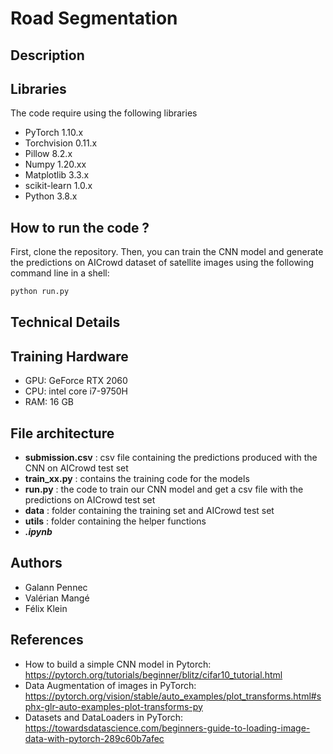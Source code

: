 # Road Segmentation 

## Description

## Libraries

The code require using the following libraries
- PyTorch 1.10.x
- Torchvision 0.11.x
- Pillow 8.2.x
- Numpy 1.20.xx
- Matplotlib 3.3.x
- scikit-learn 1.0.x
- Python 3.8.x

## How to run the code ?

First, clone the repository. Then, you can train the CNN model and generate the predictions on AICrowd dataset of satellite images using the following command line in a shell:

```bash
python run.py
```


## Technical Details


## Training Hardware

- GPU: GeForce RTX 2060
- CPU: intel core i7-9750H
- RAM: 16 GB

## File architecture
* **submission.csv** : csv file containing the predictions produced with the CNN on AICrowd test set
* **train_xx.py** : contains the training code for the models
* **run.py** : the code to train our CNN model and get a csv file with the predictions on AICrowd test set
* **data** : folder containing the training set and AICrowd test set
* **utils** : folder containing the helper functions
* ***.ipynb***

## Authors
* Galann Pennec
* Valérian Mangé
* Félix Klein

## References

* How to build a simple CNN model in Pytorch: https://pytorch.org/tutorials/beginner/blitz/cifar10_tutorial.html
* Data Augmentation of images in PyTorch: https://pytorch.org/vision/stable/auto_examples/plot_transforms.html#sphx-glr-auto-examples-plot-transforms-py
* Datasets and DataLoaders in PyTorch: https://towardsdatascience.com/beginners-guide-to-loading-image-data-with-pytorch-289c60b7afec
